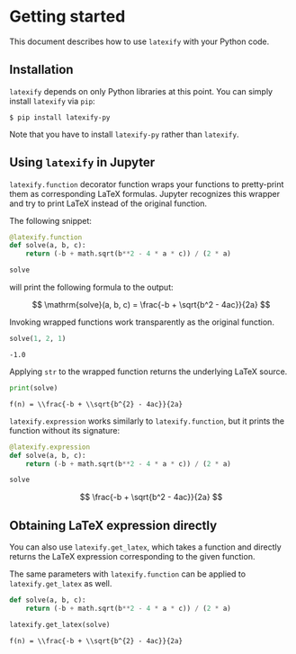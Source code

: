 # Getting started

This document describes how to use `latexify` with your Python code.


## Installation

`latexify` depends on only Python libraries at this point.
You can simply install `latexify` via `pip`:

```shell
$ pip install latexify-py
```

Note that you have to install `latexify-py` rather than `latexify`.


## Using `latexify` in Jupyter

`latexify.function` decorator function wraps your functions to pretty-print them as
corresponding LaTeX formulas.
Jupyter recognizes this wrapper and try to print LaTeX instead of the original function.

The following snippet:

```python
@latexify.function
def solve(a, b, c):
    return (-b + math.sqrt(b**2 - 4 * a * c)) / (2 * a)

solve
```

will print the following formula to the output:

$$ \mathrm{solve}(a, b, c) = \frac{-b + \sqrt{b^2 - 4ac}}{2a} $$


Invoking wrapped functions work transparently as the original function.

```python
solve(1, 2, 1)
```

```
-1.0
```

Applying `str` to the wrapped function returns the underlying LaTeX source.

```python
print(solve)
```

```
f(n) = \\frac{-b + \\sqrt{b^{2} - 4ac}}{2a}
```

`latexify.expression` works similarly to `latexify.function`,
but it prints the function without its signature:
```python
@latexify.expression
def solve(a, b, c):
    return (-b + math.sqrt(b**2 - 4 * a * c)) / (2 * a)

solve
```

$$ \frac{-b + \sqrt{b^2 - 4ac}}{2a} $$


## Obtaining LaTeX expression directly

You can also use `latexify.get_latex`, which takes a function and directly returns the
LaTeX expression corresponding to the given function.

The same parameters with `latexify.function` can be applied to `latexify.get_latex` as
well.

```python
def solve(a, b, c):
    return (-b + math.sqrt(b**2 - 4 * a * c)) / (2 * a)

latexify.get_latex(solve)
```

```
f(n) = \\frac{-b + \\sqrt{b^{2} - 4ac}}{2a}
```
